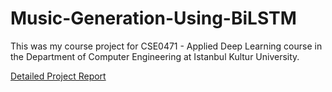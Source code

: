 # Music-Generation-Using-BiLSTM

This was my course project for CSE0471 - Applied Deep Learning course in the Department of Computer Engineering at Istanbul Kultur University.

<a href="https://github.com/H00wb/Music-Generation-Using-BiLSTM/blob/main/Reports/MUSIC_GENERATION_IN_DEEP_LEARNING.pdf">Detailed Project Report</a>
